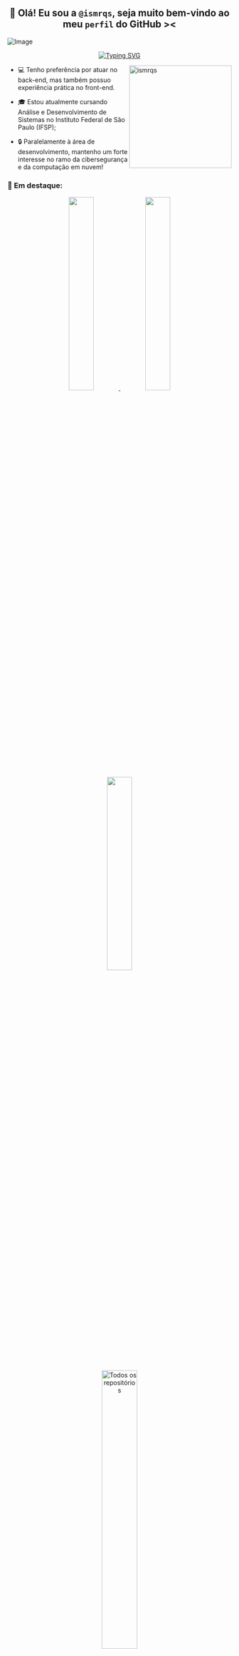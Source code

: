 ## <div align="center"> 👋 Olá! Eu sou a  `@ismrqs`, seja muito bem-vindo ao meu `perfil` do GitHub >< </div>

![Image](https://github.com/user-attachments/assets/8913fce3-a7b2-4359-b3bd-eec6ac421aa8)

<div align="center">
  <a href="https://git.io/typing-svg">
    <img src="https://readme-typing-svg.herokuapp.com?font=Fira+Code&size=16&pause=1000&color=B05DB1&width=435&separator=%3C&lines=SELECT+nome+FROM+dev+WHERE+nome+%3D+'Isabely';%3Cprint('Hello%2C+World!');%3Cecho+%22Hello%2C+World!%22;%3CSystem.out.println(%22Hello%2C+World!%22);%3Cconsole.log(%22Hello%2C+World!%22);" alt="Typing SVG" />
  </a>
</div>

<div>
  <img align="right" alt="ismrqs" width="230" height="230" src="https://github.com/user-attachments/assets/e1d69b52-878e-49ec-a9a5-843fc4b5e294">
  
- 💻 Tenho preferência por atuar no back-end, mas também possuo experiência prática no front-end.
  
- 🎓 Estou atualmente cursando Análise e Desenvolvimento de Sistemas no Instituto Federal de São Paulo (IFSP);
  
- 🔒 Paralelamente à área de desenvolvimento, mantenho um forte interesse no ramo da cibersegurança e da computação em nuvem!
</div>

### 💜 Em destaque:

<div align="center">

<!-- Link para o repositório ProjetoMatrizTeatro -->
<a href="https://github.com/ismrqs/ProjetoMatrizTeatro">
    <picture>
        <img width="33.32%" src="https://denvercoder1-github-readme-stats.vercel.app/api/pin/?username=ismrqs&repo=ProjetoMatrizTeatro&theme=react&bg_color=69376a&title_color=ffffff&border_color=8E3A8F&icon_color=D9A3DA&show_icons=true">
    </picture>
</a>

<!-- Link para o repositório AppRestaurante -->
<a href="https://github.com/ismrqs/AppRestaurante">
    <picture>
        <img width="33.32%" src="https://denvercoder1-github-readme-stats.vercel.app/api/pin/?username=ismrqs&repo=AppRestaurante&theme=react&bg_color=69376a&title_color=ffffff&border_color=8E3A8F&icon_color=D9A3DA&show_icons=true">
    </picture>
</a>

<!-- Link para o repositório MITimc -->
<a href="https://github.com/ismrqs/ProjetoHotelCheckOut">
    <picture>
        <img width="33.32%" src="https://denvercoder1-github-readme-stats.vercel.app/api/pin/?username=ismrqs&repo=ProjetoHotelCheckOut&theme=react&bg_color=69376a&title_color=ffffff&border_color=8E3A8F&icon_color=D9A3DA&show_icons=true">
    </picture>
</a>

<p align="center"><br>
    <a href="https://github.com/ismrqs?tab=repositories">
        <img width="40%" src="https://custom-icon-badges.demolab.com/badge/Clique%20Aqui%20para%20Ver%20Todos%20Os%20Meus%20Reposit%C3%B3rios-B05DB1?style=for-the-badge&logoColor=ffffff&logo=repo" alt="Todos os repositórios" title="Todos os repositórios">
    </a>
</p>

</div>


### 📊 Estatísticas:

<div align="center" style="border:1px solid">
  <a href="https://github.com/ismrqs" style="display: inline-block;">
    <img height="135em" src="https://github-readme-stats.vercel.app/api?username=ismrqs&show_icons=true&theme=nightowl&title_color=8A2BE2&icon_color=8A2BE2&text_color=FFFFFF&bg_color=000000&include_all_commits=true&count_private=true"alt="Estatísticas do GitHub" style="margin-right: 10px;" />
    <img height="125em" src="https://github-readme-stats.vercel.app/api/top-langs/?username=ismrqs&layout=compact&langs_count=7&theme=nightowl&title_color=8A2BE2&text_color=FFFFFF&bg_color=000000" alt="Linguagens mais usadas" />
  </a>
</div>


### 👩‍💻 Desenvolvendo em:

<table align="center">
    <tr>
        <td align="center">
            <a href="https://www.python.org/" target="_blank">
                <img style="width: 100%; max-width: 100px;" src="https://github.com/user-attachments/assets/f21effe1-0a8b-49b9-9c46-3be4cdbb486a" alt="Python Logo"/>
            </a>
        </td>
        <td align="center">
            <a href="https://www.php.net/" target="_blank">
                <img style="width: 100%; max-width: 100px;" src="https://github.com/user-attachments/assets/ac38dcc4-c399-4eec-9016-2176852fb138" alt="PHP Logo"/>
            </a>
        </td>
        <td align="center">
            <a href="https://www.mysql.com/" target="_blank">
                <img style="width: 100%; max-width: 100px;" src="https://github.com/user-attachments/assets/c3b42984-1066-4d16-b714-cebd38f6b44b" alt="MySQL Logo"/>
            </a>
        </td>
              <td align="center">
            <a href="https://www.java.com" target="_blank">
                <img style="width: 100%; max-width: 100px;" src="https://github.com/user-attachments/assets/f886a214-2309-4c2c-b7e5-80a5835ae6b5" alt="Java Logo"/>
            </a>
        </td>
        <td align="center">
            <a href="https://developer.mozilla.org/en-US/docs/Web/JavaScript" target="_blank">
                <img style="width: 100%; max-width: 100px;" src="https://github.com/user-attachments/assets/3815f1f0-7f56-4892-af6f-3880ce7b5d47" alt="JavaScript Logo"/>
            </a>
        </td>
        <td align="center">
            <a href="https://nodejs.org/" target="_blank">
                <img style="width: 100%; max-width: 100px;" src="https://github.com/user-attachments/assets/ade30ab4-d2a7-4e7d-bdca-e8ceeabcd47e" alt="Node.js Logo"/>
            </a>
        </td>
    </tr>
</table>
